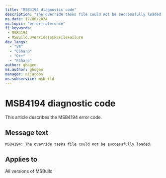 ```yaml
---
title: "MSB4194 diagnostic code"
description: "The override tasks file could not be successfully loaded."
ms.date: 12/06/2024
ms.topic: "error-reference"
f1_keywords:
 - MSB4194
 - MSBuild.OverrideTasksFileFailure
dev_langs:
  - "VB"
  - "CSharp"
  - "C++"
  - "FSharp"
author: ghogen
ms.author: ghogen
manager: mijacobs
ms.subservice: msbuild
---
```


# MSB4194 diagnostic code

<!-- :::ErrorDefinitionDescription::: -->
<!-- :::editable-content name="introDescription"::: -->
This article describes the MSB4194 error code.
<!-- :::editable-content-end::: -->

## Message text

```output
MSB4194: The override tasks file could not be successfully loaded.
```

<!-- :::editable-content name="postOutputDescription"::: -->
<!--
{StrBegin="MSB4194: "}UE: This message is shown when one of the override tasks file (*.overridetasks) located alongside the MSBuild binaries cannot
      be opened/parsed. "{0}" contains a message explaining why. The filename itself is not part of the message but is provided
      separately to loggers.
      LOCALIZATION: "{0}" is a message from some FX method and is already localized.
-->
<!-- :::editable-content-end::: -->
<!-- :::ErrorDefinitionDescription-end::: -->

## Applies to

All versions of MSBuild
